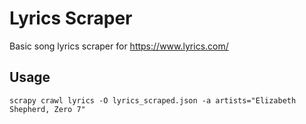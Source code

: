 # Lyrics Scraper

Basic song lyrics scraper for https://www.lyrics.com/

## Usage

    scrapy crawl lyrics -O lyrics_scraped.json -a artists="Elizabeth Shepherd, Zero 7"